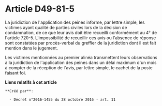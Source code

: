 # Article D49-81-5

La juridiction de l'application des peines informe, par lettre simple,  les victimes ayant qualité de parties civiles lors de
la décision de  condamnation, de ce que leur avis doit être recueilli conformément au 4°  de l'article 720-5. L'impossibilité
de recueillir ces avis ou l'absence  de réponse sont constatées par procès-verbal du greffier de la  juridiction dont il est
fait mention dans le jugement. 

Les victimes mentionnées au premier alinéa transmettent leurs  observations à la juridiction de l'application des peines dans
un délai  maximum d'un mois à compter de la réception de l'avis, par lettre  simple, le cachet de la poste faisant foi.

**Liens relatifs à cet article**

	**Créé par**:

	  - Décret n°2016-1455 du 28 octobre 2016 - art. 11
